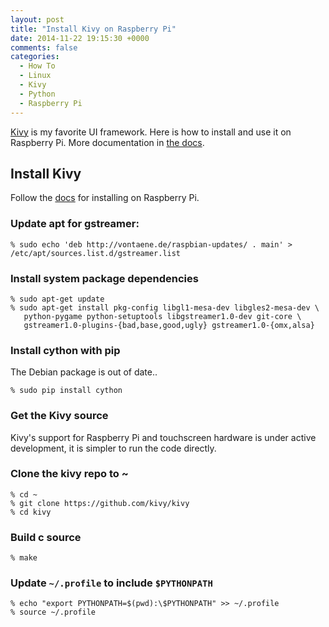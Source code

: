 ```yaml
---
layout: post
title: "Install Kivy on Raspberry Pi"
date: 2014-11-22 19:15:30 +0000
comments: false
categories: 
  - How To
  - Linux
  - Kivy
  - Python
  - Raspberry Pi
---
```


[Kivy](http://kivy.org) is my favorite UI framework. Here is how to install and use it on Raspberry Pi.  More documentation in [the docs](http://kivy.org/docs/).


## Install Kivy

Follow the [docs](http://kivy.org/docs/installation/installation-rpi.html) for installing on Raspberry Pi.


### Update apt for gstreamer:

    % sudo echo 'deb http://vontaene.de/raspbian-updates/ . main' > /etc/apt/sources.list.d/gstreamer.list


### Install system package dependencies

    % sudo apt-get update
    % sudo apt-get install pkg-config libgl1-mesa-dev libgles2-mesa-dev \
       python-pygame python-setuptools libgstreamer1.0-dev git-core \
       gstreamer1.0-plugins-{bad,base,good,ugly} gstreamer1.0-{omx,alsa}


### Install cython with pip

The Debian package is out of date..

    % sudo pip install cython


### Get the Kivy source

Kivy's support for Raspberry Pi and touchscreen hardware is under active development, it is simpler to run the code directly.


### Clone the kivy repo to ~

    % cd ~
    % git clone https://github.com/kivy/kivy
    % cd kivy


### Build c source

    % make


### Update `~/.profile` to include `$PYTHONPATH`

    % echo "export PYTHONPATH=$(pwd):\$PYTHONPATH" >> ~/.profile
    % source ~/.profile
